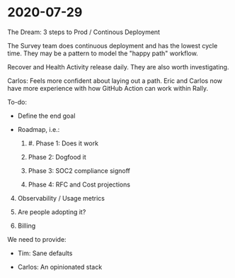 # 2020-07-29

The Dream: 3 steps to Prod / Continous Deployment

  

The Survey team does continuous deployment and has the lowest cycle time. They may be a pattern to model the "happy path" workflow.

  

Recover and Health Activity release daily. They are also worth investigating.

  

Carlos: Feels more confident about laying out a path. Eric and Carlos now have more experience with how GitHub Action can work within Rally.

  

To-do:

- Define the end goal

- Roadmap, i.e.:

  1. #. Phase 1: Does it work
    
    2. Phase 2: Dogfood it
    
    2. Phase 3: SOC2 compliance signoff
    
    4. Phase 4: RFC and Cost projections

 4. Observability / Usage metrics

 5. Are people adopting it?

 6. Billing

  

We need to provide:

- Tim: Sane defaults

- Carlos: An opinionated stack
<!--stackedit_data:
eyJoaXN0b3J5IjpbLTk5OTQzMzIzMiwtMTQ4ODk1NTMwOSwxMz
cxNjQzMzI5XX0=
-->